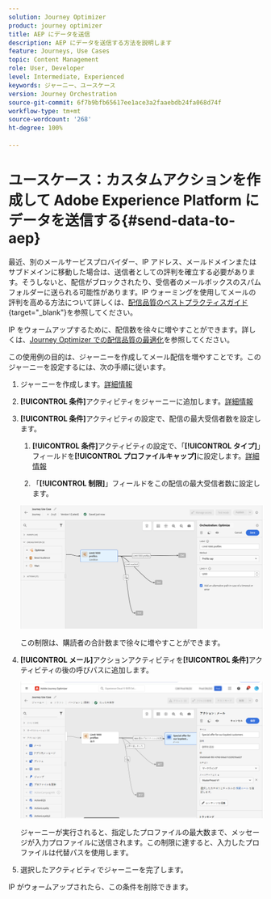 ```yaml
---
solution: Journey Optimizer
product: journey optimizer
title: AEP にデータを送信
description: AEP にデータを送信する方法を説明します
feature: Journeys, Use Cases
topic: Content Management
role: User, Developer
level: Intermediate, Experienced
keywords: ジャーニー、ユースケース
version: Journey Orchestration
source-git-commit: 6f7b9bfb65617ee1ace3a2faaebdb24fa068d74f
workflow-type: tm+mt
source-wordcount: '268'
ht-degree: 100%

---
```


# ユースケース：カスタムアクションを作成して Adobe Experience Platform にデータを送信する{#send-data-to-aep}

最近、別のメールサービスプロバイダー、IP アドレス、メールドメインまたはサブドメインに移動した場合は、送信者としての評判を確立する必要があります。そうしないと、配信がブロックされたり、受信者のメールボックスのスパムフォルダーに送られる可能性があります。IP ウォーミングを使用してメールの評判を高める方法について詳しくは、[配信品質のベストプラクティスガイド](https://experienceleague.adobe.com/docs/deliverability-learn/deliverability-best-practice-guide/additional-resources/generic-resources/increase-reputation-with-ip-warming.html?lang=ja){target="_blank"}を参照してください。

IP をウォームアップするために、配信数を徐々に増やすことができます。詳しくは、[Journey Optimizer での配信品質の最適化](../reports/deliverability.md)を参照してください。

この使用例の目的は、ジャーニーを作成してメール配信を増やすことです。このジャーニーを設定するには、次の手順に従います。

1. ジャーニーを作成します。[詳細情報](journey-gs.md)

1. **[!UICONTROL 条件]**&#x200B;アクティビティをジャーニーに追加します。[詳細情報](condition-activity.md)

1. **[!UICONTROL 条件]**&#x200B;アクティビティの設定で、配信の最大受信者数を設定します。

   1. **[!UICONTROL 条件]**&#x200B;アクティビティの設定で、「**[!UICONTROL タイプ]**」フィールドを&#x200B;**[!UICONTROL プロファイルキャップ]**&#x200B;に設定します。[詳細情報](condition-activity.md#profile_cap)

   1. 「**[!UICONTROL 制限]**」フィールドをこの配信の最大受信者数に設定します。

   ![](assets/profile-cap-condition.png)

   この制限は、購読者の合計数まで徐々に増やすことができます。

1. **[!UICONTROL メール]**&#x200B;アクションアクティビティを&#x200B;**[!UICONTROL 条件]**&#x200B;アクティビティの後の呼びパスに追加します。

   ![](assets/ramp-up-deliveries-message.png)

   ジャーニーが実行されると、指定したプロファイルの最大数まで、メッセージが入力プロファイルに送信されます。この制限に達すると、入力したプロファイルは代替パスを使用します。

1. 選択したアクティビティでジャーニーを完了します。

IP がウォームアップされたら、この条件を削除できます。
